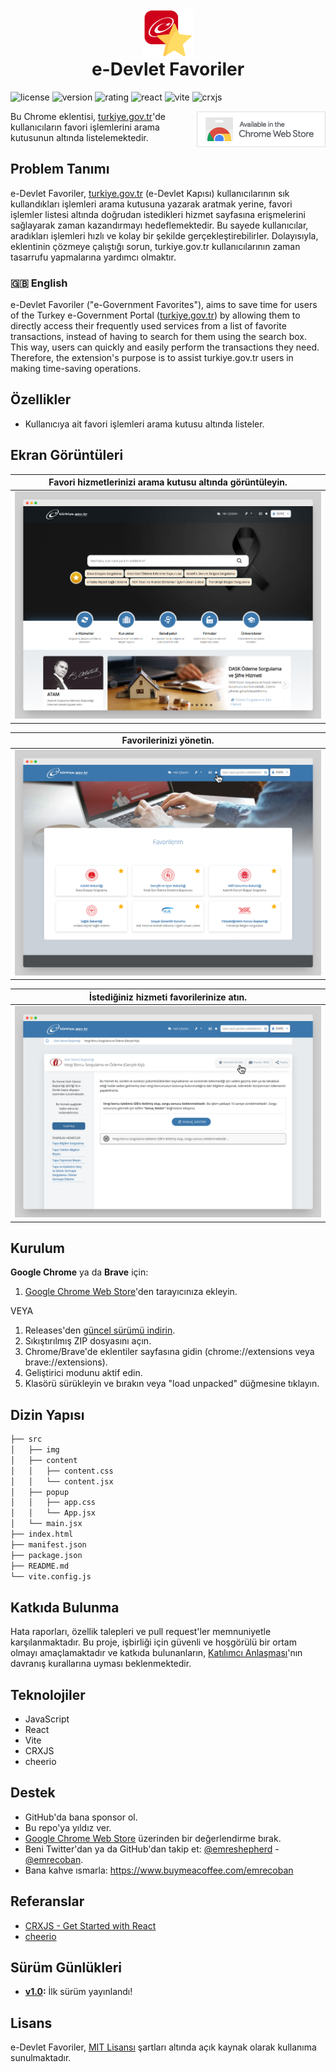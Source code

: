 <h1 align="center"><img src="src/img/icon128.png" height="80" align="center" /><br />e-Devlet Favoriler</h1>

![license](https://flat.badgen.net/badge/license/MIT/blue)
![version](https://flat.badgen.net/chrome-web-store/v/majkbfhcfdmnoaondmphcobeenmohike)
![rating](https://flat.badgen.net/chrome-web-store/rating/majkbfhcfdmnoaondmphcobeenmohike)
![react](https://flat.badgen.net/badge/React/18.0.0/blue)
![vite](https://flat.badgen.net/badge/Vite/2.9.15/purple)
![crxjs](https://flat.badgen.net/badge/CRXJS/1.0.14/pink)

<a href="https://chrome.google.com/webstore/detail/e-devlet-favoriler/majkbfhcfdmnoaondmphcobeenmohike" target="_blank"><img src="github_assets/chrome_badge.png" align="right" /></a>

Bu Chrome eklentisi, [turkiye.gov.tr](https://turkiye.gov.tr)'de kullanıcıların favori işlemlerini arama kutusunun altında listelemektedir.

## Problem Tanımı
e-Devlet Favoriler, [turkiye.gov.tr](https://turkiye.gov.tr) (e-Devlet Kapısı) kullanıcılarının sık kullandıkları işlemleri arama kutusuna yazarak aratmak yerine, favori işlemler listesi altında doğrudan istedikleri hizmet sayfasına erişmelerini sağlayarak zaman kazandırmayı hedeflemektedir. Bu sayede kullanıcılar, aradıkları işlemleri hızlı ve kolay bir şekilde gerçekleştirebilirler. Dolayısıyla, eklentinin çözmeye çalıştığı sorun, turkiye.gov.tr kullanıcılarının zaman tasarrufu yapmalarına yardımcı olmaktır.

### 🇬🇧 English
e-Devlet Favoriler ("e-Government Favorites"), aims to save time for users of the Turkey e-Government Portal ([turkiye.gov.tr](https://turkiye.gov.tr)) by allowing them to directly access their frequently used services from a list of favorite transactions, instead of having to search for them using the search box. This way, users can quickly and easily perform the transactions they need. Therefore, the extension's purpose is to assist turkiye.gov.tr users in making time-saving operations.

## Özellikler
 - Kullanıcıya ait favori işlemleri arama kutusu altında listeler.

## Ekran Görüntüleri
| Favori hizmetlerinizi arama kutusu altında görüntüleyin. |
| -------- |
|![](./github_assets/ss1.png)|

| Favorilerinizi yönetin. |
| -------- |
|![](./github_assets/ss2.png)|

| İstediğiniz hizmeti favorilerinize atın. |
| -------- |
|![](./github_assets/ss3.png)|

## Kurulum
**Google Chrome** ya da **Brave** için:
1. [Google Chrome Web Store](https://chrome.google.com/webstore/detail/e-devlet-favoriler/majkbfhcfdmnoaondmphcobeenmohike)'den tarayıcınıza ekleyin.

VEYA

1. Releases'den [güncel sürümü indirin](https://github.com/emrecoban/e-devlet-fav/releases/tag/v1.0).
2. Sıkıştırılmış ZIP dosyasını açın.
3. Chrome/Brave'de eklentiler sayfasına gidin (chrome://extensions veya brave://extensions).
4. Geliştirici modunu aktif edin.
5. Klasörü sürükleyin ve bırakın veya "load unpacked" düğmesine tıklayın.

## Dizin Yapısı
```bash
├── src
│   ├── img
│   ├── content
│   │   ├── content.css
│   │   └── content.jsx
│   ├── popup
│   │   ├── app.css
│   │   └── App.jsx
│   └── main.jsx
├── index.html
├── manifest.json
├── package.json
├── README.md
└── vite.config.js
```

## Katkıda Bulunma
Hata raporları, özellik talepleri ve pull request'ler memnuniyetle karşılanmaktadır. Bu proje, işbirliği için güvenli ve hoşgörülü bir ortam olmayı amaçlamaktadır ve katkıda bulunanların, [Katılımcı Anlaşması](https://www.contributor-covenant.org/)'nın davranış kurallarına uyması beklenmektedir.

## Teknolojiler
- JavaScript
- React
- Vite
- CRXJS
- cheerio

## Destek
- GitHub'da bana sponsor ol.
- Bu repo'ya yıldız ver.
- [Google Chrome Web Store](https://chrome.google.com/webstore/detail/e-devlet-favoriler/majkbfhcfdmnoaondmphcobeenmohike) üzerinden bir değerlendirme bırak.
- Beni Twitter'dan ya da GitHub'dan takip et: [@emreshepherd](https://twitter.com/emreshepherd) - [@emrecoban](https://github.com/emrecoban).
- Bana kahve ısmarla: https://www.buymeacoffee.com/emrecoban

## Referanslar
- [CRXJS - Get Started with React](https://crxjs.dev/vite-plugin/getting-started/react/create-project)
- [cheerio](https://cheerio.js.org/docs/intro)

## Sürüm Günlükleri
- **[v1.0](https://github.com/emrecoban/e-devlet-fav/releases/tag/v1.0):** İlk sürüm yayınlandı!

## Lisans
e-Devlet Favoriler, [MIT Lisansı](https://github.com/emrecoban/e-devlet-fav/blob/main/LICENSE) şartları altında açık kaynak olarak kullanıma sunulmaktadır.